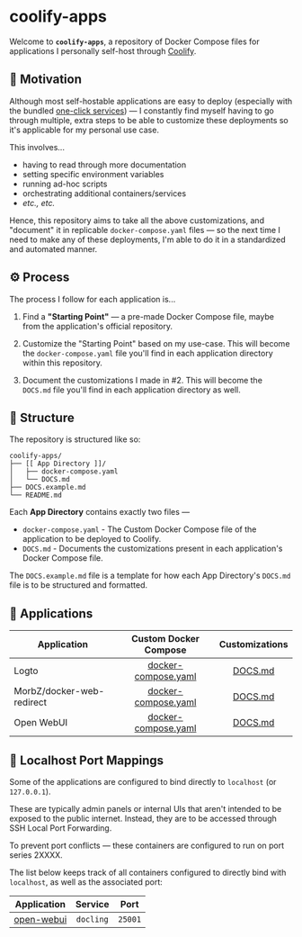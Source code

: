 # coolify-apps

Welcome to **`coolify-apps`**, a repository of Docker Compose files for applications I personally self-host through [Coolify](https://coolify.io).

## 🤔 Motivation

Although most self-hostable applications are easy to deploy (especially with the bundled [one-click services](https://coolify.io/docs/services/overview)) — I constantly find myself having to go through multiple, extra steps to be able to customize these deployments so it's applicable for my personal use case.

This involves...

- having to read through more documentation
- setting specific environment variables
- running ad-hoc scripts
- orchestrating additional containers/services
- _etc., etc._

Hence, this repository aims to take all the above customizations, and "document" it in replicable `docker-compose.yaml` files — so the next time I need to make any of these deployments, I'm able to do it in a standardized and automated manner.

## ⚙️ Process

The process I follow for each application is...

1. Find a **"Starting Point"** — a pre-made Docker Compose file, maybe from the application's official repository.

2. Customize the "Starting Point" based on my use-case. This will become the `docker-compose.yaml` file you'll find in each application directory within this repository.

3. Document the customizations I made in #2. This will become the `DOCS.md` file you'll find in each application directory as well.

## 📂 Structure

The repository is structured like so:

```
coolify-apps/
├── [[ App Directory ]]/
│   ├── docker-compose.yaml
│   └── DOCS.md
├── DOCS.example.md
└── README.md
```

Each **App Directory** contains exactly two files —

- `docker-compose.yaml` - The Custom Docker Compose file of the application to be deployed to Coolify.
- `DOCS.md` - Documents the customizations present in each application's Docker Compose file.

The `DOCS.example.md` file is a template for how each App Directory's `DOCS.md` file is to be structured and formatted.

## 🚀 Applications

| Application               |                         Custom Docker Compose                          |                 Customizations                 |
| ------------------------- | :--------------------------------------------------------------------: | :--------------------------------------------: |
| Logto                     |           [docker-compose.yaml](./logto/docker-compose.yaml)           |           [DOCS.md](./logto/DOCS.md)           |
| MorbZ/docker-web-redirect | [docker-compose.yaml](./morbz-docker-web-redirect/docker-compose.yaml) | [DOCS.md](./morbz-docker-web-redirect/DOCS.md) |
| Open WebUI                |        [docker-compose.yaml](./open-webui/docker-compose.yaml)         |        [DOCS.md](./open-webui/DOCS.md)         |

## 🔗 Localhost Port Mappings

Some of the applications are configured to bind directly to `localhost` (or `127.0.0.1`).

These are typically admin panels or internal UIs that aren't intended to be exposed to the public internet. Instead, they are to be accessed through SSH Local Port Forwarding.

To prevent port conflicts — these containers are configured to run on port series 2XXXX.

The list below keeps track of all containers configured to directly bind with `localhost`, as well as the associated port:

| Application                                    |  Service  |  Port   |
| ---------------------------------------------- | :-------: | :-----: |
| [open-webui](./open-webui/docker-compose.yaml) | `docling` | `25001` |
